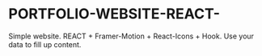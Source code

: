 # PORTFOLIO-WEBSITE-REACT-
Simple website. REACT + Framer-Motion + React-Icons + Hook. Use your data to fill up content.
